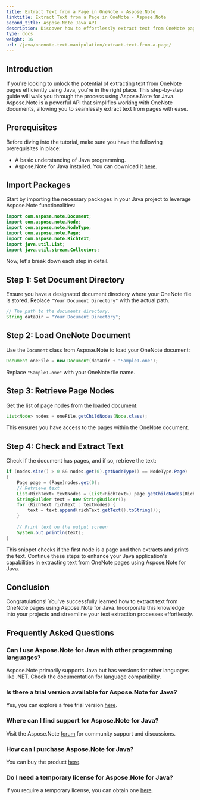 ```yaml
---
title: Extract Text from a Page in OneNote - Aspose.Note
linktitle: Extract Text from a Page in OneNote - Aspose.Note
second_title: Aspose.Note Java API
description: Discover how to effortlessly extract text from OneNote pages using Aspose.Note for Java. Streamline your processes with this comprehensive step-by-step guide.
type: docs
weight: 16
url: /java/onenote-text-manipulation/extract-text-from-a-page/
---
```

## Introduction
If you're looking to unlock the potential of extracting text from OneNote pages efficiently using Java, you're in the right place. This step-by-step guide will walk you through the process using Aspose.Note for Java. Aspose.Note is a powerful API that simplifies working with OneNote documents, allowing you to seamlessly extract text from pages with ease.
## Prerequisites
Before diving into the tutorial, make sure you have the following prerequisites in place:
- A basic understanding of Java programming.
- Aspose.Note for Java installed. You can download it [here](https://releases.aspose.com/note/java/).
## Import Packages
Start by importing the necessary packages in your Java project to leverage Aspose.Note functionalities:
```java
import com.aspose.note.Document;
import com.aspose.note.Node;
import com.aspose.note.NodeType;
import com.aspose.note.Page;
import com.aspose.note.RichText;
import java.util.List;
import java.util.stream.Collectors;
```
Now, let's break down each step in detail.
## Step 1: Set Document Directory
Ensure you have a designated document directory where your OneNote file is stored. Replace `"Your Document Directory"` with the actual path.
```java
// The path to the documents directory.
String dataDir = "Your Document Directory";
```
## Step 2: Load OneNote Document
Use the `Document` class from Aspose.Note to load your OneNote document:
```java
Document oneFile = new Document(dataDir + "Sample1.one");
```
Replace `"Sample1.one"` with your OneNote file name.
## Step 3: Retrieve Page Nodes
Get the list of page nodes from the loaded document:
```java
List<Node> nodes = oneFile.getChildNodes(Node.class);
```
This ensures you have access to the pages within the OneNote document.
## Step 4: Check and Extract Text
Check if the document has pages, and if so, retrieve the text:
```java
if (nodes.size() > 0 && nodes.get(0).getNodeType() == NodeType.Page)
{
    Page page = (Page)nodes.get(0);
    // Retrieve text
    List<RichText> textNodes = (List<RichText>) page.getChildNodes(RichText.class);
    StringBuilder text = new StringBuilder();
    for (RichText richText : textNodes) {
        text = text.append(richText.getText().toString());
    }
    
    // Print text on the output screen
    System.out.println(text);
}
```
This snippet checks if the first node is a page and then extracts and prints the text.
Continue these steps to enhance your Java application's capabilities in extracting text from OneNote pages using Aspose.Note for Java.
## Conclusion
Congratulations! You've successfully learned how to extract text from OneNote pages using Aspose.Note for Java. Incorporate this knowledge into your projects and streamline your text extraction processes effortlessly.
## Frequently Asked Questions
### Can I use Aspose.Note for Java with other programming languages?
Aspose.Note primarily supports Java but has versions for other languages like .NET. Check the documentation for language compatibility.
### Is there a trial version available for Aspose.Note for Java?
Yes, you can explore a free trial version [here](https://releases.aspose.com/).
### Where can I find support for Aspose.Note for Java?
Visit the Aspose.Note [forum](https://forum.aspose.com/c/note/28) for community support and discussions.
### How can I purchase Aspose.Note for Java?
You can buy the product [here](https://purchase.aspose.com/buy).
### Do I need a temporary license for Aspose.Note for Java?
If you require a temporary license, you can obtain one [here](https://purchase.aspose.com/temporary-license/).
